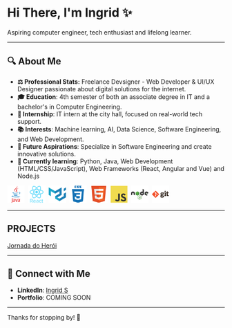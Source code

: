 # Hi There, I'm Ingrid ✨
Aspiring computer engineer, tech enthusiast and lifelong learner.

---

## 🔍 About Me
- **⚖️ Professional Stats:** Freelance Devsigner - Web Developer & UI/UX Designer passionate about digital solutions for the internet.
- **🎓 Education**: 4th semester of both an associate degree in IT and a bachelor's in Computer Engineering.
- **💼 Internship**: IT intern at the city hall, focused on real-world tech support.
- **📚 Interests**: Machine learning, AI, Data Science, Software Engineering, and Web Development.
- **🚀 Future Aspirations**: Specialize in Software Engineering and create innovative solutions.
- **🔬 Currently learning**: Python, Java, Web Development (HTML/CSS/JavaScript), Web Frameworks (React, Angular and Vue) and Node.js
<div>
    <img src="https://github.com/devicons/devicon/blob/master/icons/java/java-original-wordmark.svg" title="Java" alt="Java" width="40" height="40"/>&nbsp;
    <img src="https://github.com/devicons/devicon/blob/master/icons/react/react-original-wordmark.svg" title="React" alt="React" width="40" height="40"/>&nbsp;
    <img src="https://github.com/devicons/devicon/blob/master/icons/materialui/materialui-original.svg" title="Material UI" alt="Material UI" width="40" height="40"/>&nbsp;
    <img src="https://github.com/devicons/devicon/blob/master/icons/css3/css3-plain-wordmark.svg"  title="CSS3" alt="CSS" width="40" height="40"/>&nbsp;
    <img src="https://github.com/devicons/devicon/blob/master/icons/html5/html5-original.svg" title="HTML5" alt="HTML" width="40" height="40"/>&nbsp;
    <img src="https://github.com/devicons/devicon/blob/master/icons/javascript/javascript-original.svg" title="JavaScript" alt="JavaScript" width="40" height="40"/>&nbsp;
    <img src="https://github.com/devicons/devicon/blob/master/icons/nodejs/nodejs-original-wordmark.svg" title="NodeJS" alt="NodeJS" width="40" height="40"/>&nbsp;
    <img src="https://github.com/devicons/devicon/blob/master/icons/git/git-original-wordmark.svg" title="Git" **alt="Git" width="40" height="40"/>
  </div>


---

## PROJECTS 
<a href="https://github.com/ingridevv/desafio-projeto-heroi">Jornada do Herói</a>


---

## 🔗 Connect with Me
- **LinkedIn**: [Ingrid S](https://www.linkedin.com/in/s-ingrid/)
- **Portfolio**: COMING SOON

---
Thanks for stopping by! 👋
